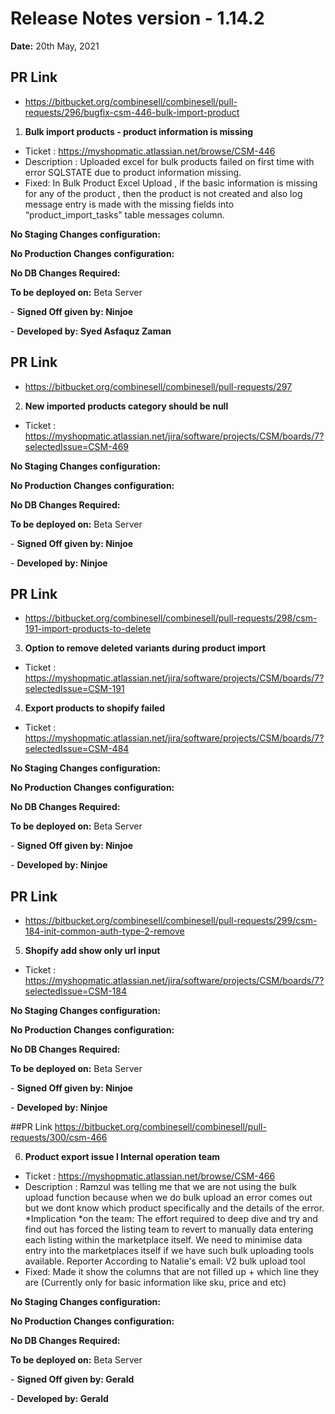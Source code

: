 # Release Notes version - 1.14.2

**Date:** 20th May, 2021

## PR Link
- https://bitbucket.org/combinesell/combinesell/pull-requests/296/bugfix-csm-446-bulk-import-product

1. **Bulk import products - product information is missing**

- Ticket : https://myshopmatic.atlassian.net/browse/CSM-446
- Description : Uploaded excel for bulk products failed on first time with error SQLSTATE due to product information missing.
- Fixed:  In Bulk Product Excel Upload , if the basic information is missing for any of the product , then the product is not created and also log message entry is made with the missing fields into “product_import_tasks” table messages column.

**No Staging Changes configuration:**

**No Production Changes configuration:**

**No DB Changes Required:**

**To be deployed on:** Beta Server

\- **Signed Off given by: Ninjoe**

\- **Developed by: Syed Asfaquz Zaman**

## PR Link
- https://bitbucket.org/combinesell/combinesell/pull-requests/297

2. **New imported products category should be null**

- Ticket : https://myshopmatic.atlassian.net/jira/software/projects/CSM/boards/7?selectedIssue=CSM-469

**No Staging Changes configuration:**

**No Production Changes configuration:**

**No DB Changes Required:**

**To be deployed on:** Beta Server

\- **Signed Off given by: Ninjoe**

\- **Developed by: Ninjoe**

## PR Link
- https://bitbucket.org/combinesell/combinesell/pull-requests/298/csm-191-import-products-to-delete

3. **Option to remove deleted variants during product import**

- Ticket : https://myshopmatic.atlassian.net/jira/software/projects/CSM/boards/7?selectedIssue=CSM-191

4. **Export products to shopify failed**

- Ticket : https://myshopmatic.atlassian.net/jira/software/projects/CSM/boards/7?selectedIssue=CSM-484

**No Staging Changes configuration:**

**No Production Changes configuration:**

**No DB Changes Required:**

**To be deployed on:** Beta Server

\- **Signed Off given by: Ninjoe**

\- **Developed by: Ninjoe**

## PR Link
- https://bitbucket.org/combinesell/combinesell/pull-requests/299/csm-184-init-common-auth-type-2-remove

5. **Shopify add show only url input**

- Ticket : https://myshopmatic.atlassian.net/jira/software/projects/CSM/boards/7?selectedIssue=CSM-184

**No Staging Changes configuration:**

**No Production Changes configuration:**

**No DB Changes Required:**

**To be deployed on:** Beta Server

\- **Signed Off given by: Ninjoe**

\- **Developed by: Ninjoe**

##PR Link
https://bitbucket.org/combinesell/combinesell/pull-requests/300/csm-466

6. **Product export issue l Internal operation team**

- Ticket : https://myshopmatic.atlassian.net/browse/CSM-466
- Description : Ramzul was telling me that we are not using the bulk upload function because when we do bulk upload an error comes out but we dont know which product specifically and the details of the error.  
  *Implication *on the team: The effort required to deep dive and try and find out has forced the listing team to revert to manually data entering each listing within the marketplace itself.  We need to minimise data entry into the marketplaces itself if we have such bulk uploading tools available. Reporter According to Natalie's email: V2 bulk upload tool
- Fixed:  Made it show the columns that are not filled up + which line they are (Currently only for basic information like sku, price and etc)

**No Staging Changes configuration:**

**No Production Changes configuration:**

**No DB Changes Required:**

**To be deployed on:** Beta Server

\- **Signed Off given by: Gerald**

\- **Developed by: Gerald**